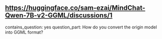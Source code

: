 ## https://huggingface.co/sam-ezai/MindChat-Qwen-7B-v2-GGML/discussions/1

contains_question: yes
question_part: How do you convert the origin model into GGML format?